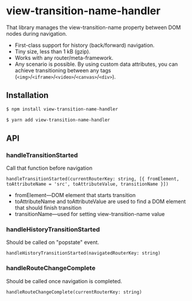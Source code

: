 # view-transition-name-handler

That library manages the view-transition-name property between DOM nodes during navigation.
* First-class support for history (back/forward) navigation. 
* Tiny size, less than 1 kB (gzip).
* Works with any router/meta-framework.
* Any scenario is possible. By using custom data attributes, you can achieve transitioning between any tags (`<img>`/`<iframe>`/`<video>`/`<canvas>`/`<div>`).

## Installation

```sh
$ npm install view-transition-name-handler
```
```sh
$ yarn add view-transition-name-handler
```

## API
### handleTransitionStarted
Call that function before navigation
```
handleTransitionStarted(currentRouterKey: string, [{ fromElement, toAttributeName = 'src', toAttributeValue, transitionName }])
```
* fromElement—DOM element that starts transition
* toAttributeName and toAttributeValue are used to find a DOM element that should finish transition
* transitionName—used for setting view-transition-name value

### handleHistoryTransitionStarted
Should be called on "popstate" event.
```
handleHistoryTransitionStarted(navigatedRouterKey: string)
```

### handleRouteChangeComplete
Should be called once navigation is completed.
```
handleRouteChangeComplete(currentRouterKey: string)
```

